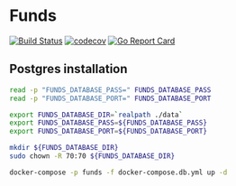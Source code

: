 # Funds

[![Build Status](https://travis-ci.org/ViBiOh/funds.svg?branch=master)](https://travis-ci.org/ViBiOh/funds)
[![codecov](https://codecov.io/gh/ViBiOh/funds/branch/master/graph/badge.svg)](https://codecov.io/gh/ViBiOh/funds)
[![Go Report Card](https://goreportcard.com/badge/github.com/ViBiOh/funds)](https://goreportcard.com/report/github.com/ViBiOh/funds)

## Postgres installation

```bash
read -p "FUNDS_DATABASE_PASS=" FUNDS_DATABASE_PASS
read -p "FUNDS_DATABASE_PORT=" FUNDS_DATABASE_PORT

export FUNDS_DATABASE_DIR=`realpath ./data`
export FUNDS_DATABASE_PASS=${FUNDS_DATABASE_PASS}
export FUNDS_DATABASE_PORT=${FUNDS_DATABASE_PORT}

mkdir ${FUNDS_DATABASE_DIR}
sudo chown -R 70:70 ${FUNDS_DATABASE_DIR}

docker-compose -p funds -f docker-compose.db.yml up -d
```
